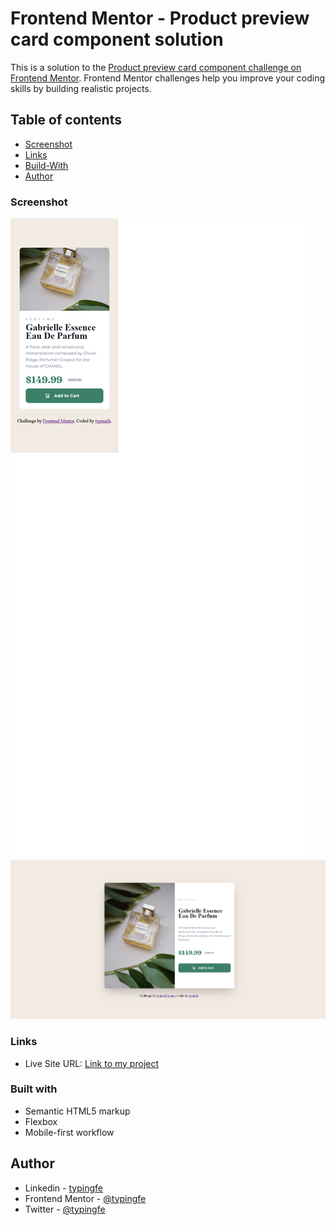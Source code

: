 # Frontend Mentor - Product preview card component solution

This is a solution to the [Product preview card component challenge on Frontend Mentor](https://www.frontendmentor.io/challenges/product-preview-card-component-GO7UmttRfa). Frontend Mentor challenges help you improve your coding skills by building realistic projects.

## Table of contents

- [Screenshot](#screenshot)
- [Links](#links)
- [Build-With](#built-with)
- [Author](#author)

### Screenshot

![Screenshot](/design/screenshot1.png)![Screenshot](/design/screenshot2.png)


### Links

- Live Site URL: [Link to my project](https://recipe-page-main-typingfe.vercel.app/)

### Built with

- Semantic HTML5 markup
- Flexbox
- Mobile-first workflow

## Author

- Linkedin - [typingfe](https://www.linkedin.com/in/typingfe/)
- Frontend Mentor - [@typingfe](https://www.frontendmentor.io/profile/typingfe)
- Twitter - [@typingfe](https://x.com/typingfe)
